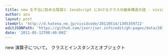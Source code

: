 ```yaml
---
title: new を不当に貶める陰謀と JavaScript におけるクラスの継承構造の話 - vivid memo
author: azu
layout: post
itemUrl: 'http://d.hatena.ne.jp/vividcode/20110514/1305359722'
editJSONPath: 'https://github.com/jser/jser.info/edit/gh-pages/data/2011/05/index.json'
date: '2011-05-12T08:40:00Z'
---
```

new 演算子について。 クラスとインスタンスとオブジェクト
